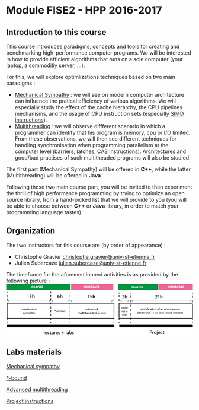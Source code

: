 # Module FISE2 - HPP 2016-2017

## Introduction to this course

This course introduces paradigms, concepts and tools for creating and benchmarking high-performance computer programs. We will be interested in how to provide efficient algorithms that runs on a sole computer (your laptop, a commoditiy server, ...).

For this, we will explore optimlizations techniques based on two main paradigms :
- [Mechanical Sympathy](http://mechanical-sympathy.blogspot.fr/) : we will see on modern computer architecture can influence the pratical efficiency of various algorithms. We will especially study the effect of the cache hierarchy, the CPU pipelines mechanisms, and the usage of CPU instruction sets (especially [SIMD instructions](https://www.kernel.org/pub/linux/kernel/people/geoff/cell/ps3-linux-docs/CellProgrammingTutorial/BasicsOfSIMDProgramming.html)).
- [Multithreading](http://docs.oracle.com/javase/tutorial/essential/concurrency/procthread.html) : we will observe diffferent scenario in which a programmer can identify that his program is memory, cpu or I/O limited. From these observations, we will then see different techniques for handling synchronisation when programming parallelism at the computer level (barriers, latches, CAS instructions). Architectures and good/bad practises of such multitheaded programs will also be studied.

The first part (Mechanical Sympathy) will be offered in **C++**, while the latter (Multithreading) will be offered in **Java**.

Following those two main course part, you will be invited to then experiment the thrill of high performance programming by trying to optimize an open source library, from a hand-picked list that we will provide to you (you will be able to choose between **C++** or **Java** library, in order to match your programming language tastes).

## Organization

The two instructors for this course are (by order of appearance) :
- Christophe Gravier <christophe.gravier@univ-st-etienne.fr>
- Julien Subercaze <julien.subercaze@univ-st-etienne.fr>

The timeframe for the aforementionned activities is as provided by the following picture :
![](./resources/figures/organisation.png)
## Labs materials

[Mechanical sympathy](./lab1/README.md)

[*-bound](./lab2/README.md)

[Advanced multithreading](./lab3/README.md)

[Project instructions](./project/README.md)
